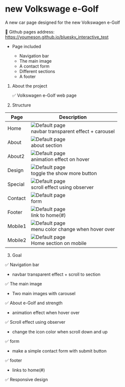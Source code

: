 # new Volkswage e-Golf

A new car page designed for the new Volkswagen e-Golf

🔸 Github pages address: https://youmeson.github.io/bluesky_interactive_test

- Page included

  - Navigation bar
  - The main image
  - A contact form
  - Different sections
  - A footer

1. About the project

   ✅ Volkswagen e-Golf web page

2. Structure

| Page    | Description                                                                        |
| ------- | ---------------------------------------------------------------------------------- |
| Home    | ![Default page](readme_img/home.png)<br>navbar transparent effect + carousel       |
| About   | ![Default page](readme_img/about.png)<br>about section                             |
| About2  | ![Default page](readme_img/about_strength.png)<br>animation effect on hover |
| Design  | ![Default page](readme_img/design.png)<br>toggle the show more button              |
| Special | ![Default page](readme_img/special.png)<br>scroll effect using observer            |
| Contact | ![Default page](readme_img/contact.png)<br>form                                    |
| Footer  | ![Default page](readme_img/footer.png)<br>link to home(#)                          |
| Mobile1 | ![Default page](readme_img/mobile_front.png)<br>menu color change when hover over  |
| Mobile2 | ![Default page](readme_img/mobile_menu.png)<br>Home section on mobile              |

3. Goal

✅ Navigation bar

- navbar transparent effect + scroll to section

✅ The main image

- Two main images with carousel

✅ About e-Golf and strength

- animation effect when hover over

✅ Scroll effect using observer

- change the icon color when scroll down and up

✅ form

- make a simple contact form with submit button

✅ footer

- links to home(#)

✅ Responsive design
